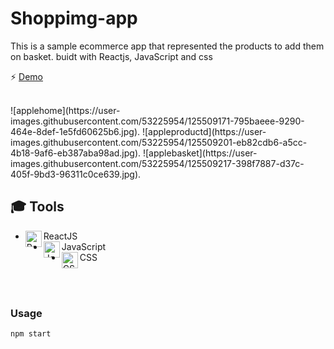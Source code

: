# Shoppimg-app
 This is a sample ecommerce app that represented the products to add them on basket. buidt with Reactjs, JavaScript and css 
 
⚡ [Demo](https://ecommerceshoppingapp.netlify.app/)

<br/>
![applehome](https://user-images.githubusercontent.com/53225954/125509171-795baeee-9290-464e-8def-1e5fd60625b6.jpg).
![appleproductd](https://user-images.githubusercontent.com/53225954/125509201-eb82cdb6-a5cc-4b18-9af6-eb387aba98ad.jpg).
![applebasket](https://user-images.githubusercontent.com/53225954/125509217-398f7887-d37c-405f-9bd3-96311c0ce639.jpg).




## 🎓 Tools 
 
* ReactJS <img align="left" alt="ReactJS" hover="ReactJS" width="26px" src="https://user-images.githubusercontent.com/53225954/125205128-17082380-e281-11eb-8ba5-e7d70965a4b8.png" />
* JavaScript <img align="left" alt="JavaScript" hover="JavaScript" width="26px" src="https://user-images.githubusercontent.com/53225954/125213824-45ebbd00-e2b4-11eb-8fcd-a261b9ce6dd2.png" />
* CSS <img align="left" alt="CSS" hover="CSS" width="26px" src="https://user-images.githubusercontent.com/53225954/125213884-9531ed80-e2b4-11eb-8217-746768343ffc.png" />
 
   

<br/>
<br/>

### Usage

```
npm start
```
  
<br/>
<br/>

